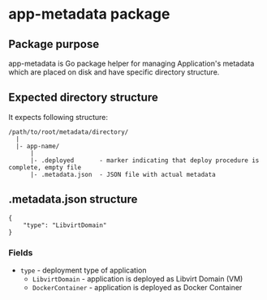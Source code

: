 # app-metadata package
## Package purpose
app-metadata is Go package helper for managing Application's metadata
which are placed on disk and have specific directory structure.

## Expected directory structure
It expects following structure:

```
/path/to/root/metadata/directory/
  |
  |- app-name/
      |
      |- .deployed       - marker indicating that deploy procedure is complete, empty file
      |- .metadata.json  - JSON file with actual metadata
```

## .metadata.json structure

```
{
    "type": "LibvirtDomain"
}
```

### Fields
* `type` - deployment type of application
    * `LibvirtDomain` - application is deployed as Libvirt Domain (VM)
    * `DockerContainer` - application is deployed as Docker Container
